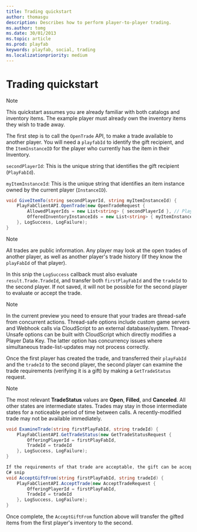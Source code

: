 ```yaml
---
title: Trading quickstart
author: thomasgu
description: Describes how to perform player-to-player trading.
ms.author: tomg
ms.date: 30/01/2013
ms.topic: article
ms.prod: playfab
keywords: playfab, social, trading
ms.localizationpriority: medium
---
```


# Trading quickstart

> [!NOTE]
> This quickstart assumes you are already familiar with both catalogs and inventory items. The example player must already own the inventory items they wish to trade away.

The first step is to call the `OpenTrade` API, to make a trade available to another player. You will need a `playfabId` to identify the gift recipient, and the `ItemInstanceID` for the player who currently has the item in their Inventory.
  
`secondPlayerId`: This is the unique string that identifies the gift recipient (`PlayFabId`).

`myItemInstanceId`: This is the unique string that identifies an item instance owned by the current player (`InstanceID`).

```csharp
void GiveItemTo(string secondPlayerId, string myItemInstanceId) {
    PlayFabClientAPI.OpenTrade(new OpenTradeRequest {
        AllowedPlayerIds = new List<string> { secondPlayerId }, // PlayFab ID for the friend who will receive your gift
        OfferedInventoryInstanceIds = new List<string> { myItemInstanceId } // The item instanceId fetched from GetUserInventory()
    }, LogSuccess, LogFailure);
}
```

> [!NOTE]
> All trades are public information. Any player may look at the open trades of another player, as well as another player's trade history (If they know the `playFabId` of that player).

In this snip the `LogSuccess` callback must also evaluate `result.Trade.TradeId`, and transfer both `firstPlayFabId` and the `tradeId` to the second player. If not saved, it will not be possible for the second player to evaluate or accept the trade.
  
> [!NOTE]
> In the current preview you need to ensure that your trades are thread-safe from concurrent actions. Thread-safe options include custom game servers and Webhook calls via CloudScript to an external database/system. Thread-Unsafe options can be built with CloudScript which directly modifies a Player Data Key. The latter option has concurrency issues where simultaneous trade-list-updates may not process correctly.

Once the first player has created the trade, and transferred their `playFabId` and the `tradeId` to the second player, the second player can examine the trade requirements (verifying it is a gift) by making a `GetTradeStatus` request.

> [!NOTE]
> The most relevant **TradeStatus** values are **Open**, **Filled**, and **Canceled**. All other states are intermediate states. Trades may stay in those intermediate states for a noticeable period of time between calls. A recently-modified trade may not be available immediately.

```csharp
void ExamineTrade(string firstPlayFabId, string tradeId) {
    PlayFabClientAPI.GetTradeStatus(new GetTradeStatusRequest {
        OfferingPlayerId = firstPlayFabId,
        TradeId = tradeId
    }, LogSuccess, LogFailure);
}

If the requirements of that trade are acceptable, the gift can be accepted using AcceptTrade
C# snip
void AcceptGiftFrom(string firstPlayFabId, string tradeId) {
    PlayFabClientAPI.AcceptTrade(new AcceptTradeRequest {
        OfferingPlayerId = firstPlayFabId,
        TradeId = tradeId
    }, LogSuccess, LogFailure);
}
```

Once complete, the `AcceptGiftFrom` function above will transfer the gifted items from the first player's inventory to the second.
